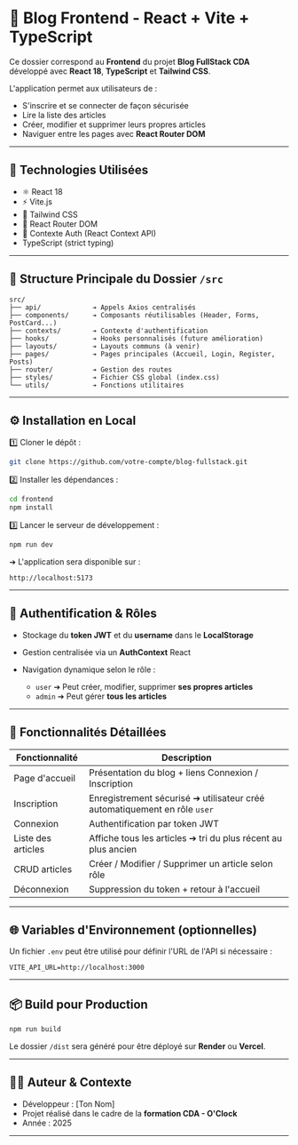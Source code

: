 # 🎨 Blog Frontend - React + Vite + TypeScript

Ce dossier correspond au **Frontend** du projet **Blog FullStack CDA** développé avec **React 18**, **TypeScript** et **Tailwind CSS**.

L'application permet aux utilisateurs de :

* S'inscrire et se connecter de façon sécurisée
* Lire la liste des articles
* Créer, modifier et supprimer leurs propres articles
* Naviguer entre les pages avec **React Router DOM**

---

## 🚀 Technologies Utilisées

* ⚛️ React 18
* ⚡ Vite.js
* 💅 Tailwind CSS
* 🔀 React Router DOM
* 🔐 Contexte Auth (React Context API)
* TypeScript (strict typing)

---

## 📁 Structure Principale du Dossier `/src`

```
src/
├── api/             ➔ Appels Axios centralisés
├── components/      ➔ Composants réutilisables (Header, Forms, PostCard...)
├── contexts/        ➔ Contexte d'authentification
├── hooks/           ➔ Hooks personnalisés (future amélioration)
├── layouts/         ➔ Layouts communs (à venir)
├── pages/           ➔ Pages principales (Accueil, Login, Register, Posts)
├── router/          ➔ Gestion des routes
├── styles/          ➔ Fichier CSS global (index.css)
└── utils/           ➔ Fonctions utilitaires
```

---

## ⚙️ Installation en Local

1️⃣ Cloner le dépôt :

```bash
git clone https://github.com/votre-compte/blog-fullstack.git
```

2️⃣ Installer les dépendances :

```bash
cd frontend
npm install
```

3️⃣ Lancer le serveur de développement :

```bash
npm run dev
```

➔ L'application sera disponible sur :

```
http://localhost:5173
```

---

## 🔐 Authentification & Rôles

* Stockage du **token JWT** et du **username** dans le **LocalStorage**
* Gestion centralisée via un **AuthContext** React
* Navigation dynamique selon le rôle :

  * `user` ➔ Peut créer, modifier, supprimer **ses propres articles**
  * `admin` ➔ Peut gérer **tous les articles**

---

## 📝 Fonctionnalités Détaillées

| Fonctionnalité     | Description                                                               |
| ------------------ | ------------------------------------------------------------------------- |
| Page d'accueil     | Présentation du blog + liens Connexion / Inscription                      |
| Inscription        | Enregistrement sécurisé ➔ utilisateur créé automatiquement en rôle `user` |
| Connexion          | Authentification par token JWT                                            |
| Liste des articles | Affiche tous les articles ➔ tri du plus récent au plus ancien             |
| CRUD articles      | Créer / Modifier / Supprimer un article selon rôle                        |
| Déconnexion        | Suppression du token + retour à l'accueil                                 |

---

## 🌐 Variables d'Environnement (optionnelles)

Un fichier `.env` peut être utilisé pour définir l'URL de l'API si nécessaire :

```
VITE_API_URL=http://localhost:3000
```

---

## 📦 Build pour Production

```bash
npm run build
```

Le dossier `/dist` sera généré pour être déployé sur **Render** ou **Vercel**.

---

## 👨‍💻 Auteur & Contexte

* Développeur : \[Ton Nom]
* Projet réalisé dans le cadre de la **formation CDA - O'Clock**
* Année : 2025

---
